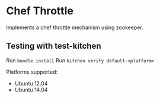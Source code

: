# Chef Throttle

Implements a chef throttle mechanism using zookeeper.

## Testing with test-kitchen

Run `bundle install`
Run `kitchen verify default-<platform>`

Platforms supported:

* Ubuntu 12.04
* Ubuntu 14.04
